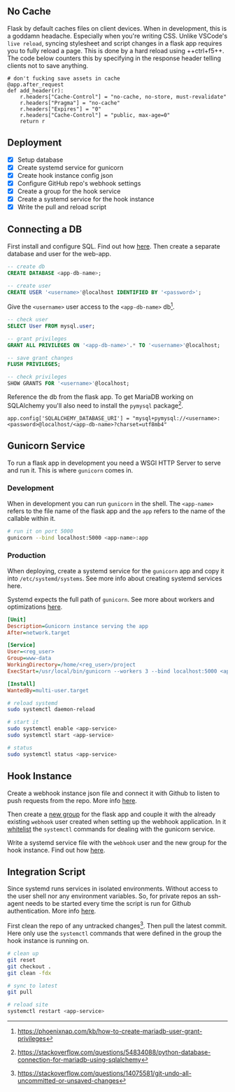 ## No Cache

Flask by default caches files on client devices. When in development, this is a goddamn headache. Especially when you're writing CSS. Unlike VSCode's `live reload`, syncing stylesheet and script changes in a flask app requires you to fully reload a page. This is done by a hard reload using ++ctrl+f5++. The code below counters this by specifying in the response header telling clients not to save anything.

``` py3
# don't fucking save assets in cache
@app.after_request
def add_header(r):
    r.headers["Cache-Control"] = "no-cache, no-store, must-revalidate"
    r.headers["Pragma"] = "no-cache"
    r.headers["Expires"] = "0"
    r.headers["Cache-Control"] = "public, max-age=0"
    return r
```

## Deployment

- [x] Setup database
- [x] Create systemd service for gunicorn
- [x] Create hook instance config json
- [x] Configure GitHub repo's webhook settings
- [x] Create a group for the hook service
- [x] Create a systemd service for the hook instance
- [x] Write the pull and reload script

## Connecting a DB

First install and configure SQL. Find out how [here](../SQL). Then create a separate database and user for the web-app.

``` sql
-- create db
CREATE DATABASE <app-db-name>;

-- create user
CREATE USER '<username>'@localhost IDENTIFIED BY '<password>';
```

Give the `<username>` user access to the `<app-db-name>` db[^1].

``` sql
-- check user
SELECT User FROM mysql.user;

-- grant privileges
GRANT ALL PRIVILEGES ON '<app-db-name>'.* TO '<username>'@localhost;

-- save grant changes
FLUSH PRIVILEGES;

-- check privileges
SHOW GRANTS FOR '<username>'@localhost;
```

Reference the db from the flask app. To get MariaDB working on SQLAlchemy you'll also need to install the `pymysql` package[^2].

``` py3
app.config['SQLALCHEMY_DATABASE_URI'] = "mysql+pymysql://<username>:<password>@localhost/<app-db-name>?charset=utf8mb4"
```

## Gunicorn Service

To run a flask app in development you need a WSGI HTTP Server to serve and run it. This is where `gunicorn` comes in. 

### Development

When in development you can run `gunicorn` in the shell. The `<app-name>` refers to the file name of the flask app and the `app` refers to the name of the callable within it.
``` bash
# run it on port 5000
gunicorn --bind localhost:5000 <app-name>:app
```

### Production

When deploying, create a systemd service for the `gunicorn` app and copy it into `/etc/systemd/systems`. See more info about creating systemd services here. 

Systemd expects the full path of `gunicorn`. See more about workers and optimizations [here](https://medium.com/building-the-system/gunicorn-3-means-of-concurrency-efbb547674b7).
``` ini
[Unit]
Description=Gunicorn instance serving the app
After=network.target

[Service]
User=<reg_user>
Group=www-data
WorkingDirectory=/home/<reg_user>/project
ExecStart=/usr/local/bin/gunicorn --workers 3 --bind localhost:5000 <app-name>:app

[Install]
WantedBy=multi-user.target
```

``` bash
# reload systemd
sudo systemctl daemon-reload

# start it
sudo systemctl enable <app-service>
sudo systemctl start <app-service>

# status
sudo systemctl status <app-service>
```

## Hook Instance

Create a webhook instance json file and connect it with Github to listen to push requests from the repo. More info [here](../webhooks/#setup).

Then create a [new group](../general/#groups) for the flask app and couple it with the already existing `webhook` user created when setting up the webhook application. In it [whitelist](../general/#whitelisting) the `systemctl` commands for dealing with the gunicorn service.

Write a systemd service file with the `webhook` user and the new group for the hook instance. Find out how [here](../webhooks/#systemd-service).

## Integration Script

Since systemd runs services in isolated environments. Without access to the user shell nor any environment variables. So, for private repos an ssh-agent needs to be started every time the script is run for Github authentication. More info [here](../git/#automated-deployment).

First clean the repo of any untracked changes[^3]. Then pull the latest commit. Here only use the `systemctl` commands that were defined in the group the hook instance is running on.

``` bash
# clean up
git reset
git checkout .
git clean -fdx

# sync to latest
git pull

# reload site
systemctl restart <app-service>
```

[^1]: https://phoenixnap.com/kb/how-to-create-mariadb-user-grant-privileges
[^2]: https://stackoverflow.com/questions/54834088/python-database-connection-for-mariadb-using-sqlalchemy
[^3]: https://stackoverflow.com/questions/14075581/git-undo-all-uncommitted-or-unsaved-changes